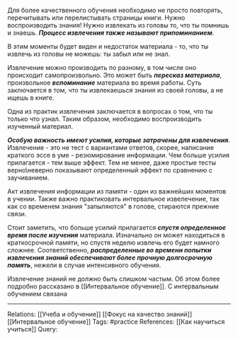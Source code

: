 Для более качественного обучения необходимо не просто повторять, перечитывать или перелистывать страницы книги. Нужно воспроизводить знания! Нужно извлекать из головы то, что ты помнишь и знаешь. ***Процесс извлечения также называют припоминанием***. 

В этим моменты будет виден и недостаток материала - то, что ты извлечь из головы не можешь: ты забыл или не знал. 

Извлечение можно производить по разному, в том числе оно происходит самопроизвольно. Это может быть ***пересказ материала***, произвольное ***вспоминание*** материала во время работы. Суть заключается в том, что ты извлекаешься знания из своей головы, а не ищешь в книге. 

Одна из практик извлечения заключается в вопросах о том, что ты только что узнал. Таким образом, необходимо воспроизводить изученный материал. 

***Особую важность имеют усилия, которые затрачены для извлечения***.  Извлечение - это не тест с вариантами ответов, скорее, написание краткого эссе в уме - резюмирование информации. Чем больше усилия прилагается - тем выше эффект. Тем не менее, даже простые тесты верно\\неверно показывают определенный эффект по сравнению с заучиванием. 

Акт извлечения информации из памяти - один из важнейших моментов в учении. Также важно практиковать интервальное извелечение, так как со временем знания "запыляются" в голове, стираются прежние связи. 

Стоит заметить, что больше усилий прилагается ***спустя определенное время после изучения*** материала. Изначально он может находиться в краткосрочной памяти, но спустя неделю извлечь его будет намного сложнее. Соответственно, ***распределенные во времени попытки извлечения знаний обеспечивают более прочную долгосрочную память***, нежели в случае интенсивного обучения. 

Извлечение знаний не должно быть слишком частым. Об этом более подробно рассказано в [[Интервальное обучение]]. С интервальным обучением связана 

___
Relations: [[Учеба и обучение]] [[Фокус на качество знаний]] [[Интервальное обучение]] 
Tags: #practice 
References: [[Как научиться учиться]] 
Query: 
